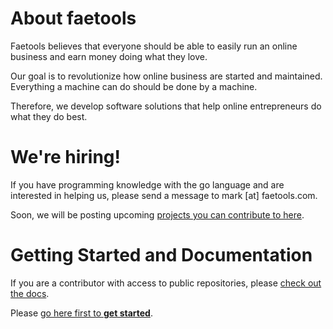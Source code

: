 # About faetools

Faetools believes that everyone should be able to easily run an online business and earn money doing what they love.

Our goal is to revolutionize how online business are started and maintained. Everything a machine can do should be done by a machine.

Therefore, we develop software solutions that help online entrepreneurs do what they do best.

# We're hiring!

If you have programming knowledge with the go language and are interested in helping us, please send a message to mark [at] faetools.com.

Soon, we will be posting upcoming [projects you can contribute to here](https://github.com/orgs/faetools/projects).

# Getting Started and Documentation

If you are a contributor with access to public repositories, please [check out the docs](https://github.com/faetools/docs).

Please [go here first to **get started**](https://github.com/faetools/docs/blob/main/Onboarding/Getting%20Started%20(Developers).md).
